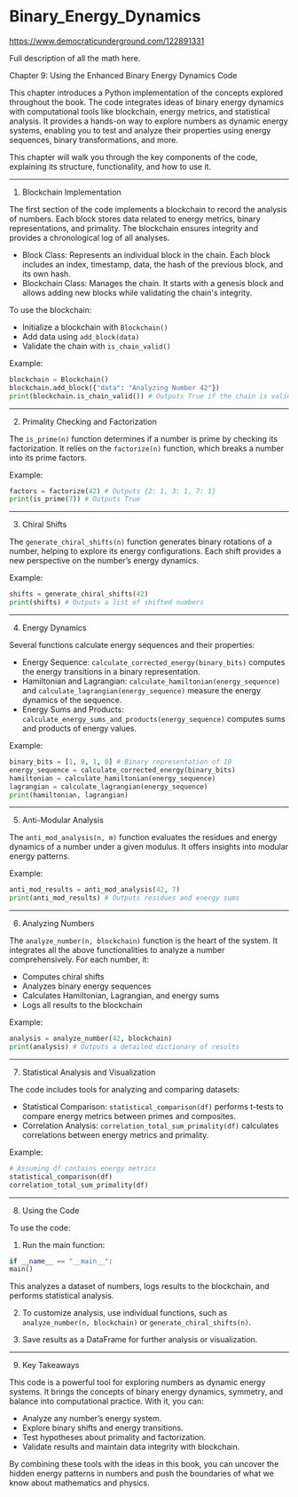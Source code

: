 # Binary_Energy_Dynamics

https://www.democraticunderground.com/122891331

Full description of all the math here.

Chapter 9: Using the Enhanced Binary Energy Dynamics Code

This chapter introduces a Python implementation of the concepts explored throughout the book. The code integrates ideas of binary energy dynamics with computational tools like blockchain, energy metrics, and statistical analysis. It provides a hands-on way to explore numbers as dynamic energy systems, enabling you to test and analyze their properties using energy sequences, binary transformations, and more.

This chapter will walk you through the key components of the code, explaining its structure, functionality, and how to use it.

---

1. Blockchain Implementation

The first section of the code implements a blockchain to record the analysis of numbers. Each block stores data related to energy metrics, binary representations, and primality. The blockchain ensures integrity and provides a chronological log of all analyses.

- Block Class: Represents an individual block in the chain. Each block includes an index, timestamp, data, the hash of the previous block, and its own hash.
- Blockchain Class: Manages the chain. It starts with a genesis block and allows adding new blocks while validating the chain's integrity.

To use the blockchain:
- Initialize a blockchain with `Blockchain()`
- Add data using `add_block(data)`
- Validate the chain with `is_chain_valid()`

Example:
```python
blockchain = Blockchain()
blockchain.add_block({"data": "Analyzing Number 42"})
print(blockchain.is_chain_valid()) # Outputs True if the chain is valid
```

---

2. Primality Checking and Factorization

The `is_prime(n)` function determines if a number is prime by checking its factorization. It relies on the `factorize(n)` function, which breaks a number into its prime factors.

Example:
```python
factors = factorize(42) # Outputs {2: 1, 3: 1, 7: 1}
print(is_prime(7)) # Outputs True
```

---

3. Chiral Shifts

The `generate_chiral_shifts(n)` function generates binary rotations of a number, helping to explore its energy configurations. Each shift provides a new perspective on the number’s energy dynamics.

Example:
```python
shifts = generate_chiral_shifts(42)
print(shifts) # Outputs a list of shifted numbers
```

---

4. Energy Dynamics

Several functions calculate energy sequences and their properties:
- Energy Sequence: `calculate_corrected_energy(binary_bits)` computes the energy transitions in a binary representation.
- Hamiltonian and Lagrangian: `calculate_hamiltonian(energy_sequence)` and `calculate_lagrangian(energy_sequence)` measure the energy dynamics of the sequence.
- Energy Sums and Products: `calculate_energy_sums_and_products(energy_sequence)` computes sums and products of energy values.

Example:
```python
binary_bits = [1, 0, 1, 0] # Binary representation of 10
energy_sequence = calculate_corrected_energy(binary_bits)
hamiltonian = calculate_hamiltonian(energy_sequence)
lagrangian = calculate_lagrangian(energy_sequence)
print(hamiltonian, lagrangian)
```

---

5. Anti-Modular Analysis

The `anti_mod_analysis(n, m)` function evaluates the residues and energy dynamics of a number under a given modulus. It offers insights into modular energy patterns.

Example:
```python
anti_mod_results = anti_mod_analysis(42, 7)
print(anti_mod_results) # Outputs residues and energy sums
```

---

6. Analyzing Numbers

The `analyze_number(n, blockchain)` function is the heart of the system. It integrates all the above functionalities to analyze a number comprehensively. For each number, it:
- Computes chiral shifts
- Analyzes binary energy sequences
- Calculates Hamiltonian, Lagrangian, and energy sums
- Logs all results to the blockchain

Example:
```python
analysis = analyze_number(42, blockchain)
print(analysis) # Outputs a detailed dictionary of results
```

---

7. Statistical Analysis and Visualization

The code includes tools for analyzing and comparing datasets:
- Statistical Comparison: `statistical_comparison(df)` performs t-tests to compare energy metrics between primes and composites.
- Correlation Analysis: `correlation_total_sum_primality(df)` calculates correlations between energy metrics and primality.

Example:
```python
# Assuming df contains energy metrics
statistical_comparison(df)
correlation_total_sum_primality(df)
```

---

8. Using the Code

To use the code:
1. Run the main function:
```python
if __name__ == "__main__":
main()
```
This analyzes a dataset of numbers, logs results to the blockchain, and performs statistical analysis.

2. To customize analysis, use individual functions, such as `analyze_number(n, blockchain)` or `generate_chiral_shifts(n)`.

3. Save results as a DataFrame for further analysis or visualization.

---

9. Key Takeaways

This code is a powerful tool for exploring numbers as dynamic energy systems. It brings the concepts of binary energy dynamics, symmetry, and balance into computational practice. With it, you can:
- Analyze any number’s energy system.
- Explore binary shifts and energy transitions.
- Test hypotheses about primality and factorization.
- Validate results and maintain data integrity with blockchain.

By combining these tools with the ideas in this book, you can uncover the hidden energy patterns in numbers and push the boundaries of what we know about mathematics and physics.
